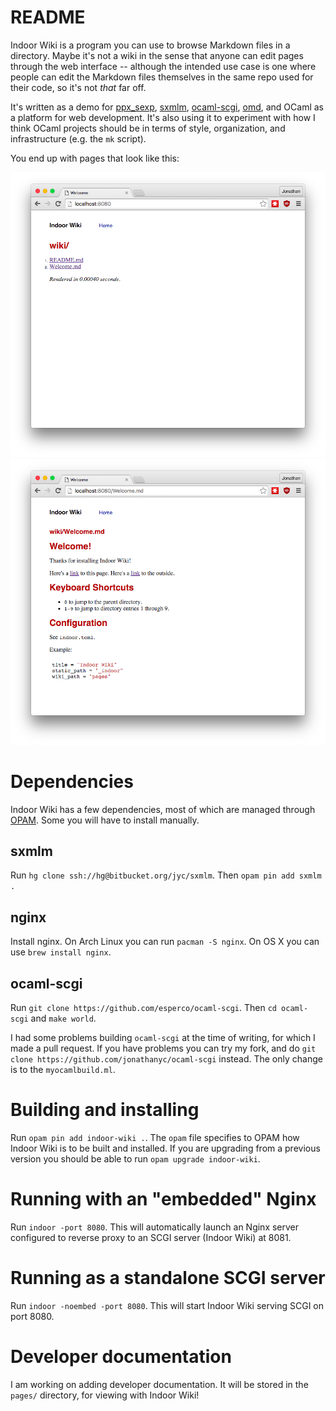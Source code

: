 # README

Indoor Wiki is a program you can use to browse Markdown files in a directory.
Maybe it's not a wiki in the sense that anyone can edit pages through the web
interface -- although the intended use case is one where people can edit the
Markdown files themselves in the same repo used for their code, so it's not
_that_ far off.

It's written as a demo for [ppx_sexp](https://bitbucket.org/jyc/ppx_sexp),
[sxmlm](https://bitbucket.org/jyc/sxmlm),
[ocaml-scgi](https://github.com/esperco/ocaml-scgi),
[omd](https://github.com/ocaml/omd), and OCaml as a platform for web
development.
It's also using it to experiment with how I think OCaml projects should be in
terms of style, organization, and infrastructure (e.g. the `mk` script).

You end up with pages that look like this:

![Listing.](/static/img/listing.png)
![Welcome page.](/static/img/welcome.png)

# Dependencies

Indoor Wiki has a few dependencies, most of which are managed through
[OPAM](https://opam.ocaml.org/). Some you will have to install manually.

## sxmlm

Run `hg clone ssh://hg@bitbucket.org/jyc/sxmlm`.
Then `opam pin add sxmlm .`

## nginx

Install nginx. On Arch Linux you can run `pacman -S nginx`. On OS X you can use
`brew install nginx`.

## ocaml-scgi

Run `git clone https://github.com/esperco/ocaml-scgi`.
Then `cd ocaml-scgi` and `make world`.

I had some problems building `ocaml-scgi` at the time of writing, for which I
made a pull request. If you have problems you can try my fork, and do `git
clone https://github.com/jonathanyc/ocaml-scgi` instead.  The only change is to
the `myocamlbuild.ml`.

# Building and installing

Run `opam pin add indoor-wiki .`.
The `opam` file specifies to OPAM how Indoor Wiki is to be built and installed.
If you are upgrading from a previous version you should be able to run `opam
upgrade indoor-wiki`.

# Running with an "embedded" Nginx

Run `indoor -port 8080`. This will automatically launch an Nginx server
configured to reverse proxy to an SCGI server (Indoor Wiki) at 8081.

# Running as a standalone SCGI server

Run `indoor -noembed -port 8080`. This will start Indoor Wiki serving SCGI on
port 8080.

# Developer documentation

I am working on adding developer documentation. It will be stored in the
`pages/` directory, for viewing with Indoor Wiki!
